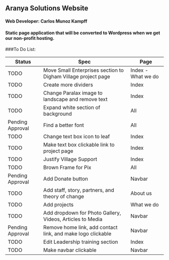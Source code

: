 ## Aranya Solutions Website

#### Web Developer: Carlos Munoz Kampff

#### Static page application that will be converted to Wordpress when we get our non-profit hosting.

###To Do List:

|Status|Spec|Page|                
|------|----|----|
|TODO| Move Small Enterprises section to Digham Village project page | Index - What we do|
|TODO| Create more dividers | Index |
|TODO| Change Paralax image to landscape and remove text | Index |
|TODO| Expand white section of background | All |
|Pending Approval| Find a better font | All|
|TODO| Change text box icon to leaf | Index|
|TODO| Make text box clickable link to project page | Index |
|TODO| Justify Village Support | Index|
|TODO| Brown Frame for Pix | All |
|Pending Approval| Add Donate button | Navbar |
|TODO| Add staff, story, partners, and theory of change | About us |
|TODO| Add projects | What we do |
|TODO| Add dropdown for Photo Gallery, Videos, Articles to Media | Navbar |
|Pending Approval| Remove home link, add contact link, and make logo clickable | Navbar |
|TODO| Edit Leadership training section | Index|
|TODO| Make navbar clickable | Navbar|
